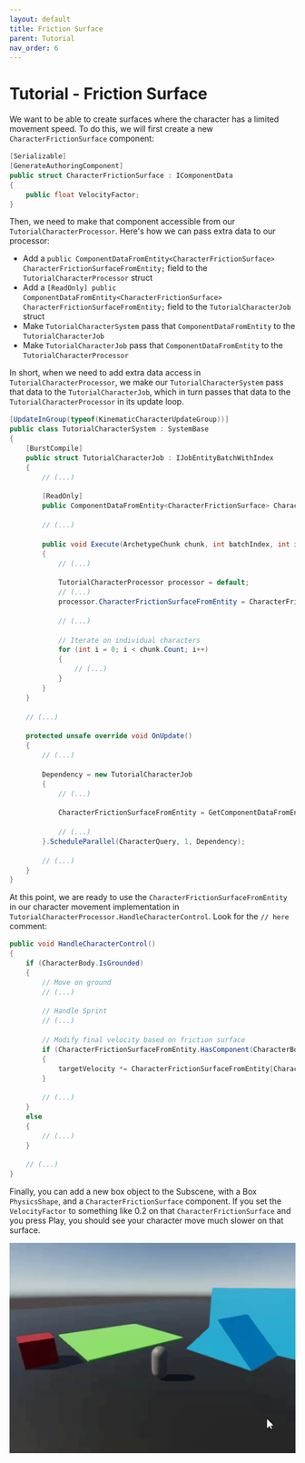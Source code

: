 ```yaml
---
layout: default
title: Friction Surface
parent: Tutorial
nav_order: 6
---
```


# Tutorial - Friction Surface

We want to be able to create surfaces where the character has a limited movement speed. To do this, we will first create a new `CharacterFrictionSurface` component:

```cs
[Serializable]
[GenerateAuthoringComponent]
public struct CharacterFrictionSurface : IComponentData
{
    public float VelocityFactor;
}
```

Then, we need to make that component accessible from our `TutorialCharacterProcessor`. Here's how we can pass extra data to our processor:
- Add a `public ComponentDataFromEntity<CharacterFrictionSurface> CharacterFrictionSurfaceFromEntity;` field to the `TutorialCharacterProcessor` struct
- Add a `[ReadOnly] public ComponentDataFromEntity<CharacterFrictionSurface> CharacterFrictionSurfaceFromEntity;` field to the `TutorialCharacterJob` struct
- Make `TutorialCharacterSystem` pass that `ComponentDataFromEntity` to the `TutorialCharacterJob`
- Make `TutorialCharacterJob` pass that `ComponentDataFromEntity` to the `TutorialCharacterProcessor`

In short, when we need to add extra data access in `TutorialCharacterProcessor`, we make our `TutorialCharacterSystem` pass that data to the `TutorialCharacterJob`, which in turn passes that data to the `TutorialCharacterProcessor` in its update loop.

```cs
[UpdateInGroup(typeof(KinematicCharacterUpdateGroup))]
public class TutorialCharacterSystem : SystemBase
{
    [BurstCompile]
    public struct TutorialCharacterJob : IJobEntityBatchWithIndex
    {
        // (...)

        [ReadOnly]
        public ComponentDataFromEntity<CharacterFrictionSurface> CharacterFrictionSurfaceFromEntity;

        // (...)

        public void Execute(ArchetypeChunk chunk, int batchIndex, int indexOfFirstEntityInQuery)
        {
            // (...)

            TutorialCharacterProcessor processor = default;
            // (...)
            processor.CharacterFrictionSurfaceFromEntity = CharacterFrictionSurfaceFromEntity;

            // (...)

            // Iterate on individual characters
            for (int i = 0; i < chunk.Count; i++)
            {
                // (...)
            }
        }
    }
    
    // (...)

    protected unsafe override void OnUpdate()
    {
        // (...)

        Dependency = new TutorialCharacterJob
        {
            // (...)

            CharacterFrictionSurfaceFromEntity = GetComponentDataFromEntity<CharacterFrictionSurface>(true),

            // (...)
        }.ScheduleParallel(CharacterQuery, 1, Dependency);

        // (...)
    }
}

```

At this point, we are ready to use the `CharacterFrictionSurfaceFromEntity` in our character movement implementation in `TutorialCharacterProcessor.HandleCharacterControl`. Look for the `// here` comment:

```cs
public void HandleCharacterControl()
{
    if (CharacterBody.IsGrounded)
    {
        // Move on ground
        // (...)

        // Handle Sprint
        // (...)

        // Modify final velocity based on friction surface
        if (CharacterFrictionSurfaceFromEntity.HasComponent(CharacterBody.GroundHit.Entity))
        {
            targetVelocity *= CharacterFrictionSurfaceFromEntity[CharacterBody.GroundHit.Entity].VelocityFactor;
        }

        // (...)
    }
    else
    {
        // (...)
    }
    
    // (...)
}
```

Finally, you can add a new box object to the Subscene, with a Box `PhysicsShape`, and a `CharacterFrictionSurface` component. If you set the `VelocityFactor` to something like 0.2 on that `CharacterFrictionSurface` and you press Play, you should see your character move much slower on that surface.

![](../Images/tutorial_friction_surface.gif)